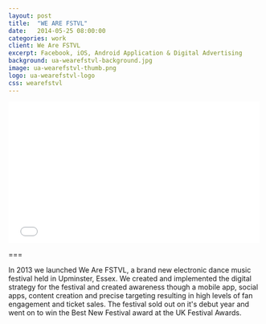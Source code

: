 ```yaml
---
layout: post
title:  "WE ARE FSTVL"
date:   2014-05-25 08:00:00
categories: work
client: We Are FSTVL
excerpt: Facebook, iOS, Android Application & Digital Advertising
background: ua-wearefstvl-background.jpg
image: ua-wearefstvl-thumb.png
logo: ua-wearefstvl-logo
css: wearefstvl
---
```

<div class="flex-video vimeo" >
	<iframe src="//player.vimeo.com/video/97313554?title=0&amp;byline=0&amp;portrait=0&amp;color=ed3f4c" width="500" height="281" frameborder="0" webkitallowfullscreen mozallowfullscreen allowfullscreen></iframe>
</div>

===

In 2013 we launched We Are FSTVL, a brand new electronic dance music festival held in Upminster, Essex. We created and implemented the digital strategy for the festival and created awareness though a mobile app, social apps, content creation and precise targeting resulting in high levels of fan engagement and ticket sales. The festival sold out on it's debut year and went on to win the Best New Festival award at the UK Festival Awards.